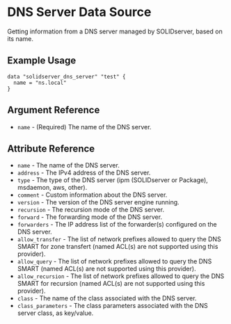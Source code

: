 # DNS Server Data Source

Getting information from a DNS server managed by SOLIDserver, based on its name.

## Example Usage

```
data "solidserver_dns_server" "test" {
  name = "ns.local"
}
```

## Argument Reference

* `name` - (Required) The name of the DNS server.

## Attribute Reference

* `name` - The name of the DNS server.
* `address` - The IPv4 address of the DNS server.
* `type` - The type of the DNS server (ipm (SOLIDserver or Package), msdaemon, aws, other).
* `comment` - Custom information about the DNS server.
* `version` - The version of the DNS server engine running.
* `recursion` - The recursion mode of the DNS server.
* `forward` - The forwarding mode of the DNS server.
* `forwarders` - The IP address list of the forwarder(s) configured on the DNS server.
* `allow_transfer` - The list of network prefixes allowed to query the DNS SMART for zone transfert (named ACL(s) are not supported using this provider).
* `allow_query` - The list of network prefixes allowed to query the DNS SMART (named ACL(s) are not supported using this provider).
* `allow_recursion` - The list of network prefixes allowed to query the DNS SMART for recursion (named ACL(s) are not supported using this provider).
* `class` - The name of the class associated with the DNS server.
* `class_parameters` - The class parameters associated with the DNS server class, as key/value.